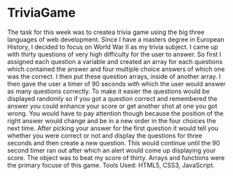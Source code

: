 # TriviaGame
The task for this week was to createa trivia game using the big three languages of web development. Since I have a masters degree in European History, I decided to focus on World War II as my trivia subject. I came up with thirty questions of very high difficulty for the user to answer. So first I assigned each question a variable and created an array for each questions which contained the answer and four multiple choice answers of which one was the correct. I then put these question arrays, inside of another array. I then gave the user a timer of 90 seconds with which the user would answer as many questions correctly. To make it easier the questions would be displayed randomly so if you got a question correct and remembered the answer you could enhance your score or get another shot at one you got wrong. You would have to pay attention though because the position of the right answer would change and be in a new order in the four choices the next time. After picking your answer for the first question it would tell you whether you were correct or not and display the questions for three seconds and then create a new question. This would continue until the 90 second timer ran out after which an alert would come up displaying your score. The object was to beat my score of thirty. Arrays and functions were the primary focuse of this game.
Tools Used: HTML5, CSS3, JavaScript.
